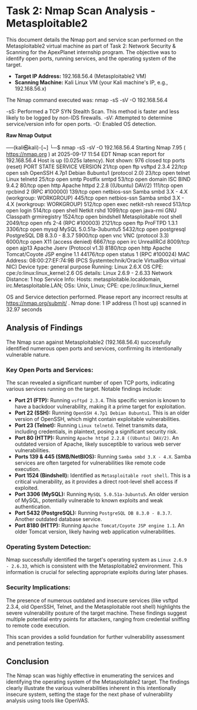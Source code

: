 # Task 2: Nmap Scan Analysis - Metasploitable2

This document details the Nmap port and service scan performed on the Metasploitable2 virtual machine as part of Task 2: Network Security & Scanning for the ApexPlanet internship program. The objective was to identify open ports, running services, and the operating system of the target.

* **Target IP Address:** 192.168.56.4 (Metasploitable2 VM)
* **Scanning Machine:** Kali Linux VM (your Kali machine's IP, e.g., 192.168.56.x)

The Nmap command executed was: nmap -sS -sV -O 192.168.56.4

-sS: Performed a TCP SYN Stealth Scan. This method is faster and less likely to be logged by non-IDS firewalls.
-sV: Attempted to determine service/version info for open ports.
-O: Enabled OS detection.

 **Raw Nmap Output**

──(kali㉿kali)-[~]
└─$ nmap -sS -sV -O 192.168.56.4
Starting Nmap 7.95 ( https://nmap.org ) at 2025-09-17 11:54 EDT
Nmap scan report for 192.168.56.4
Host is up (0.025s latency).
Not shown: 976 closed tcp ports (reset)
PORT      STATE SERVICE     VERSION
21/tcp    open  ftp         vsftpd 2.3.4
22/tcp    open  ssh         OpenSSH 4.7p1 Debian 8ubuntu1 (protocol 2.0)
23/tcp    open  telnet      Linux telnetd
25/tcp    open  smtp        Postfix smtpd
53/tcp    open  domain      ISC BIND 9.4.2
80/tcp    open  http        Apache httpd 2.2.8 ((Ubuntu) DAV/2)
111/tcp   open  rpcbind     2 (RPC #100000)
139/tcp   open  netbios-ssn Samba smbd 3.X - 4.X (workgroup: WORKGROUP)
445/tcp   open  netbios-ssn Samba smbd 3.X - 4.X (workgroup: WORKGROUP)
512/tcp   open  exec        netkit-rsh rexecd
513/tcp   open  login
514/tcp   open  shell       Netkit rshd
1099/tcp  open  java-rmi    GNU Classpath grmiregistry
1524/tcp  open  bindshell   Metasploitable root shell
2049/tcp  open  nfs         2-4 (RPC #100003)
2121/tcp  open  ftp         ProFTPD 1.3.1
3306/tcp  open  mysql       MySQL 5.0.51a-3ubuntu5
5432/tcp  open  postgresql  PostgreSQL DB 8.3.0 - 8.3.7
5900/tcp  open  vnc         VNC (protocol 3.3)
6000/tcp  open  X11         (access denied)
6667/tcp  open  irc         UnrealIRCd
8009/tcp  open  ajp13       Apache Jserv (Protocol v1.3)
8180/tcp  open  http        Apache Tomcat/Coyote JSP engine 1.1
44176/tcp open  status      1 (RPC #100024)
MAC Address: 08:00:27:EF:74:9B (PCS Systemtechnik/Oracle VirtualBox virtual NIC)
Device type: general purpose
Running: Linux 2.6.X
OS CPE: cpe:/o:linux:linux_kernel:2.6
OS details: Linux 2.6.9 - 2.6.33
Network Distance: 1 hop
Service Info: Hosts:  metasploitable.localdomain, irc.Metasploitable.LAN; OSs: Unix, Linux; CPE: cpe:/o:linux:linux_kernel

OS and Service detection performed. Please report any incorrect results at https://nmap.org/submit/ .
Nmap done: 1 IP address (1 host up) scanned in 32.97 seconds

## Analysis of Findings

The Nmap scan against Metasploitable2 (192.168.56.4) successfully identified numerous open ports and services, confirming its intentionally vulnerable nature.

### **Key Open Ports and Services:**

The scan revealed a significant number of open TCP ports, indicating various services running on the target. Notable findings include:

* **Port 21 (FTP):** Running `vsftpd 2.3.4`. This specific version is known to have a backdoor vulnerability, making it a prime target for exploitation.
* **Port 22 (SSH):** Running `OpenSSH 4.7p1 Debian 8ubuntu1`. This is an older version of OpenSSH, which might contain exploitable vulnerabilities.
* **Port 23 (Telnet):** Running `Linux telnetd`. Telnet transmits data, including credentials, in plaintext, posing a significant security risk.
* **Port 80 (HTTP):** Running `Apache httpd 2.2.8 ((Ubuntu) DAV/2)`. An outdated version of Apache, likely susceptible to various web server vulnerabilities.
* **Ports 139 & 445 (SMB/NetBIOS):** Running `Samba smbd 3.X - 4.X`. Samba services are often targeted for vulnerabilities like remote code execution.
* **Port 1524 (Bindshell):** Identified as `Metasploitable root shell`. This is a critical vulnerability, as it provides a direct root-level shell access if exploited.
* **Port 3306 (MySQL):** Running `MySQL 5.0.51a-3ubuntu5`. An older version of MySQL, potentially vulnerable to known exploits and weak authentication.
* **Port 5432 (PostgreSQL):** Running `PostgreSQL DB 8.3.0 - 8.3.7`. Another outdated database service.
* **Port 8180 (HTTP):** Running `Apache Tomcat/Coyote JSP engine 1.1`. An older Tomcat version, likely having web application vulnerabilities.

### **Operating System Detection:**

Nmap successfully identified the target's operating system as `Linux 2.6.9 - 2.6.33`, which is consistent with the Metasploitable2 environment. This information is crucial for selecting appropriate exploits during later phases.

### **Security Implications:**

The presence of numerous outdated and insecure services (like vsftpd 2.3.4, old OpenSSH, Telnet, and the Metasploitable root shell) highlights the severe vulnerability posture of the target machine. These findings suggest multiple potential entry points for attackers, ranging from credential sniffing to remote code execution.

This scan provides a solid foundation for further vulnerability assessment and penetration testing.

## Conclusion

The Nmap scan was highly effective in enumerating the services and identifying the operating system of the Metasploitable2 target. The findings clearly illustrate the various vulnerabilities inherent in this intentionally insecure system, setting the stage for the next phase of vulnerability analysis using tools like OpenVAS.

